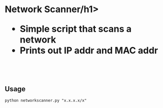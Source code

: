 <h1>Network Scanner/h1>

  - Simple script that scans a network
  - Prints out IP addr and MAC addr
<br>
<h2>Usage</h2>

```
python networkscanner.py "x.x.x.x/x"
```
